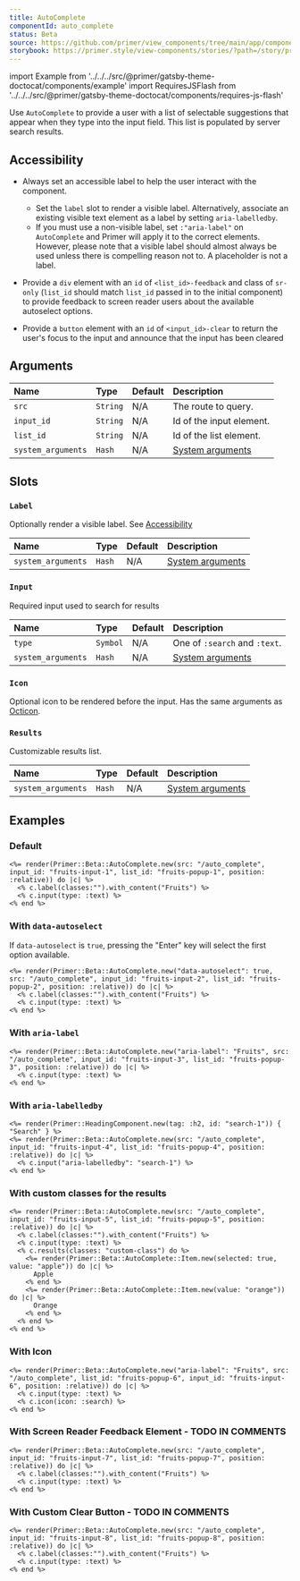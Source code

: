 ```yaml
---
title: AutoComplete
componentId: auto_complete
status: Beta
source: https://github.com/primer/view_components/tree/main/app/components/primer/beta/auto_complete.rb
storybook: https://primer.style/view-components/stories/?path=/story/primer-beta-auto-complete
---
```


import Example from '../../../src/@primer/gatsby-theme-doctocat/components/example'
import RequiresJSFlash from '../../../src/@primer/gatsby-theme-doctocat/components/requires-js-flash'

<RequiresJSFlash />

<!-- Warning: AUTO-GENERATED file, do not edit. Add code comments to your Ruby instead <3 -->

Use `AutoComplete` to provide a user with a list of selectable suggestions that appear when they type into the
input field. This list is populated by server search results.

## Accessibility

* Always set an accessible label to help the user interact with the component.

  * Set the `label` slot to render a visible label. Alternatively, associate an existing visible text element
as a label by setting `aria-labelledby`.
  * If you must use a non-visible label, set `:"aria-label"` on `AutoComplete` and Primer
will apply it to the correct elements. However, please note that a visible label should almost
always be used unless there is compelling reason not to. A placeholder is not a label.

* Provide a `div` element with an `id` of `<list_id>-feedback` and class of `sr-only` (`list_id` should match `list_id` passed in to the initial component) to provide feedback to screen reader users about the available autoselect options.
* Provide a `button` element with an `id` of `<input_id>-clear` to return the user's focus to the input and announce that the input has been cleared

## Arguments

| Name | Type | Default | Description |
| :- | :- | :- | :- |
| `src` | `String` | N/A | The route to query. |
| `input_id` | `String` | N/A | Id of the input element. |
| `list_id` | `String` | N/A | Id of the list element. |
| `system_arguments` | `Hash` | N/A | [System arguments](/system-arguments) |

## Slots

### `Label`

Optionally render a visible label. See [Accessibility](#accessibility)

| Name | Type | Default | Description |
| :- | :- | :- | :- |
| `system_arguments` | `Hash` | N/A | [System arguments](/system-arguments) |

### `Input`

Required input used to search for results

| Name | Type | Default | Description |
| :- | :- | :- | :- |
| `type` | `Symbol` | N/A | One of `:search` and `:text`. |
| `system_arguments` | `Hash` | N/A | [System arguments](/system-arguments) |

### `Icon`

Optional icon to be rendered before the input. Has the same arguments as [Octicon](/components/octicon).

### `Results`

Customizable results list.

| Name | Type | Default | Description |
| :- | :- | :- | :- |
| `system_arguments` | `Hash` | N/A | [System arguments](/system-arguments) |

## Examples

### Default

<Example src="<label for='fruits-input-1' data-view-component='true'>Fruits</label><auto-complete src='/auto_complete' for='fruits-popup-1' data-view-component='true' class='position-relative'>  <input id='fruits-input-1' name='fruits-input-1' type='text' data-view-component='true' class='form-control' />  <ul id='fruits-popup-1' data-view-component='true' class='autocomplete-results'></ul></auto-complete>" />

```erb
<%= render(Primer::Beta::AutoComplete.new(src: "/auto_complete", input_id: "fruits-input-1", list_id: "fruits-popup-1", position: :relative)) do |c| %>
  <% c.label(classes:"").with_content("Fruits") %>
  <% c.input(type: :text) %>
<% end %>
```

### With `data-autoselect`

If `data-autoselect` is `true`, pressing the "Enter" key will select the first option available.

<Example src="<label for='fruits-input-2' data-view-component='true'>Fruits</label><auto-complete data-autoselect='true' src='/auto_complete' for='fruits-popup-2' data-view-component='true' class='position-relative'>  <input id='fruits-input-2' name='fruits-input-2' type='text' data-view-component='true' class='form-control' />  <ul id='fruits-popup-2' data-view-component='true' class='autocomplete-results'></ul></auto-complete>" />

```erb
<%= render(Primer::Beta::AutoComplete.new("data-autoselect": true, src: "/auto_complete", input_id: "fruits-input-2", list_id: "fruits-popup-2", position: :relative)) do |c| %>
  <% c.label(classes:"").with_content("Fruits") %>
  <% c.input(type: :text) %>
<% end %>
```

### With `aria-label`

<Example src="<auto-complete src='/auto_complete' for='fruits-popup-3' data-view-component='true' class='position-relative'>  <input id='fruits-input-3' name='fruits-input-3' aria-label='Fruits' type='text' data-view-component='true' class='form-control' />  <ul id='fruits-popup-3' aria-label='Fruits' data-view-component='true' class='autocomplete-results'></ul></auto-complete>" />

```erb
<%= render(Primer::Beta::AutoComplete.new("aria-label": "Fruits", src: "/auto_complete", input_id: "fruits-input-3", list_id: "fruits-popup-3", position: :relative)) do |c| %>
  <% c.input(type: :text) %>
<% end %>
```

### With `aria-labelledby`

<Example src="<h2 id='search-1' data-view-component='true'>Search</h2><auto-complete src='/auto_complete' for='fruits-popup-4' data-view-component='true' class='position-relative'>  <input id='fruits-input-4' name='fruits-input-4' aria-labelledby='search-1' type='text' data-view-component='true' class='form-control' />  <ul id='fruits-popup-4' data-view-component='true' class='autocomplete-results'></ul></auto-complete>" />

```erb
<%= render(Primer::HeadingComponent.new(tag: :h2, id: "search-1")) { "Search" } %>
<%= render(Primer::Beta::AutoComplete.new(src: "/auto_complete", input_id: "fruits-input-4", list_id: "fruits-popup-4", position: :relative)) do |c| %>
  <% c.input("aria-labelledby": "search-1") %>
<% end %>
```

### With custom classes for the results

<Example src="<label for='fruits-input-5' data-view-component='true'>Fruits</label><auto-complete src='/auto_complete' for='fruits-popup-5' data-view-component='true' class='position-relative'>  <input id='fruits-input-5' name='fruits-input-5' type='text' data-view-component='true' class='form-control' />  <ul id='fruits-popup-5' data-view-component='true' class='autocomplete-results custom-class'>    <li role='option' data-autocomplete-value='apple' aria-selected='true' data-view-component='true' class='autocomplete-item'>      Apple</li>    <li role='option' data-autocomplete-value='orange' data-view-component='true' class='autocomplete-item'>      Orange</li></ul></auto-complete>" />

```erb
<%= render(Primer::Beta::AutoComplete.new(src: "/auto_complete", input_id: "fruits-input-5", list_id: "fruits-popup-5", position: :relative)) do |c| %>
  <% c.label(classes:"").with_content("Fruits") %>
  <% c.input(type: :text) %>
  <% c.results(classes: "custom-class") do %>
    <%= render(Primer::Beta::AutoComplete::Item.new(selected: true, value: "apple")) do |c| %>
      Apple
    <% end %>
    <%= render(Primer::Beta::AutoComplete::Item.new(value: "orange")) do |c| %>
      Orange
    <% end %>
  <% end %>
<% end %>
```

### With Icon

<Example src="<auto-complete src='/auto_complete' for='fruits-popup-6' data-view-component='true' class='position-relative'>    <label for='fruits-input-6'>        <span class='sr-only'>Fruits</span>      <svg aria-hidden='true' height='16' viewBox='0 0 16 16' version='1.1' width='16' data-view-component='true' class='octicon octicon-search'>    <path fill-rule='evenodd' d='M11.5 7a4.499 4.499 0 11-8.998 0A4.499 4.499 0 0111.5 7zm-.82 4.74a6 6 0 111.06-1.06l3.04 3.04a.75.75 0 11-1.06 1.06l-3.04-3.04z'></path></svg>    </label>  <input id='fruits-input-6' name='fruits-input-6' aria-label='Fruits' type='text' data-view-component='true' class='form-control' />  <ul id='fruits-popup-6' aria-label='Fruits' data-view-component='true' class='autocomplete-results'></ul></auto-complete>" />

```erb
<%= render(Primer::Beta::AutoComplete.new("aria-label": "Fruits", src: "/auto_complete", list_id: "fruits-popup-6", input_id: "fruits-input-6", position: :relative)) do |c| %>
  <% c.input(type: :text) %>
  <% c.icon(icon: :search) %>
<% end %>
```

### With Screen Reader Feedback Element - TODO IN COMMENTS

<Example src="<label for='fruits-input-7' data-view-component='true'>Fruits</label><auto-complete src='/auto_complete' for='fruits-popup-7' data-view-component='true' class='position-relative'>  <input id='fruits-input-7' name='fruits-input-7' type='text' data-view-component='true' class='form-control' />  <ul id='fruits-popup-7' data-view-component='true' class='autocomplete-results'></ul></auto-complete>" />

```erb
<%= render(Primer::Beta::AutoComplete.new(src: "/auto_complete", input_id: "fruits-input-7", list_id: "fruits-popup-7", position: :relative)) do |c| %>
  <% c.label(classes:"").with_content("Fruits") %>
  <% c.input(type: :text) %>
<% end %>
```

### With Custom Clear Button - TODO IN COMMENTS

<Example src="<label for='fruits-input-8' data-view-component='true'>Fruits</label><auto-complete src='/auto_complete' for='fruits-popup-8' data-view-component='true' class='position-relative'>  <input id='fruits-input-8' name='fruits-input-8' type='text' data-view-component='true' class='form-control' />  <ul id='fruits-popup-8' data-view-component='true' class='autocomplete-results'></ul></auto-complete>" />

```erb
<%= render(Primer::Beta::AutoComplete.new(src: "/auto_complete", input_id: "fruits-input-8", list_id: "fruits-popup-8", position: :relative)) do |c| %>
  <% c.label(classes:"").with_content("Fruits") %>
  <% c.input(type: :text) %>
<% end %>
```
